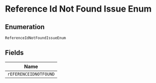 
# Reference Id Not Found Issue Enum

## Enumeration

`ReferenceIdNotFoundIssueEnum`

## Fields

| Name |
|  --- |
| `rEFERENCEIDNOTFOUND` |


